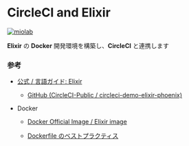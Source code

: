 # CircleCI and Elixir

[![miolab](https://circleci.com/gh/miolab/circleci_elixir.svg?style=svg)](https://github.com/miolab/circleci_elixir)

__Elixir__ の __Docker__ 開発環境を構築し、__CircleCI__ と連携します

### 参考

- [公式 / 言語ガイド: Elixir](https://circleci.com/docs/ja/2.0/language-elixir/)

  - [GitHub (CircleCI-Public / circleci-demo-elixir-phoenix)](https://github.com/CircleCI-Public/circleci-demo-elixir-phoenix/blob/master/.circleci/config.yml)

- Docker

  - [Docker Official Image / Elixir image](https://hub.docker.com/_/elixir)

  - [Dockerfile のベストプラクティス](https://docs.docker.jp/engine/articles/dockerfile_best-practice.html)
